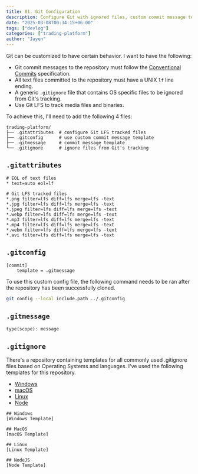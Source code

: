 ```yaml
---
title: 01. Git Configuration
description: Configure Git with ignored files, custom commit message templates and Git LFS tracking.
date: "2025-03-08T00:34:15+06:00"
tags: ["devlog"]
categories: ["trading-platform"]
author: "Jayen"
---
```


Git can be customized to have certain behavior. I want to have the following:

-   Git commit messages to the repository must follow the
    [Conventional Commits](https://www.conventionalcommits.org/en/v1.0.0/) specification.
-   All text files committed to the repository must have a UNIX `lf` line ending.
-   A generic `.gitignore` file that contains OS specific files to be ignored from Git's tracking.
-   Use Git LFS to track media files and binaries.

To achieve this, I'll need to add the following 4 files:

```
trading-platform/
├── .gitattributes  # configure Git LFS tracked files
├── .gitconfig      # use custom commit message template
├── .gitmessage     # commit message template
└── .gitignore      # ignore files from Git's tracking
```

## `.gitattributes`

```
# EOL of text files
* text=auto eol=lf

# Git LFS tracked files
*.png filter=lfs diff=lfs merge=lfs -text
*.jpg filter=lfs diff=lfs merge=lfs -text
*.jpeg filter=lfs diff=lfs merge=lfs -text
*.webp filter=lfs diff=lfs merge=lfs -text
*.mp3 filter=lfs diff=lfs merge=lfs -text
*.mp4 filter=lfs diff=lfs merge=lfs -text
*.webm filter=lfs diff=lfs merge=lfs -text
*.avi filter=lfs diff=lfs merge=lfs -text
```

## `.gitconfig`

```
[commit]
    template = .gitmessage
```

To use this custom config file, the following command needs to be ran after the repository has been
successfully cloned.

```bash
git config --local include.path ../.gitconfig
```

## `.gitmessage`

```
type(scope): message
```

## `.gitignore`

There's a repository containing templates for all commonly used .gitignore files based on Operating
Systems and languages. I've used the following templates for this repository.

-   [Windows](https://github.com/github/gitignore/blob/main/Global/Windows.gitignore)
-   [macOS](https://github.com/github/gitignore/blob/main/Global/macOS.gitignore)
-   [Linux](https://github.com/github/gitignore/blob/main/Global/Linux.gitignore)
-   [Node](https://github.com/github/gitignore/blob/main/Node.gitignore)

```
## Windows
[Windows Template]

## MacOS
[macOS Template]

## Linux
[Linux Template]

## NodeJS
[Node Template]
```
